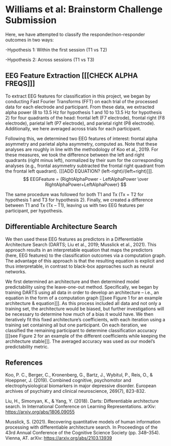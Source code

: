 # Williams et al: Brainstorm Challenge Submission
Here, we have attempted to classify the responder/non-responder outcomes in two ways:

-Hypothesis 1: Within the first session (T1 vs T2)

-Hypothesis 2: Across sessions (T1 vs T3)
  
  
## EEG Feature Extraction [[[CHECK ALPHA FREQS]]]
  To extract EEG features for classification in this project, we began by conducting Fast Fourier Transforms (FFT) on each trial of the processed data for each electrode and participant. From these data, we extracted alpha power (8 to 13.5 Hz for hypothesis 1 and 10 to 13.5 Hz for hypothesis 2) for four quadrants of the head: frontal left (F7 electrode), frontal right (F8 electrode), parietal left (P7 electrode), and parietal right (P8 electrode). Additionally, we here averaged across trials for each participant. 
  
  Following this, we determined two EEG features of interest: frontal alpha asymmetry and parietal alpha asymmetry, computed as. Note that these analyses are roughly in line with the methodology of Koo et al., 2019. For these measures, we took the difference between the left and right quadrants (right minus left), normalized by their sum for the corresponding analyses (e.g., frontal asymmetry subtracted the frontal right quadrant from the frontal left quadrant). [[[ADD EQUATION? (left-right)/(left+right)]]].
  $$ EEGFeature = {RightAlphaPower - LeftAlphaPower \over RightAlphaPower+LeftAlphaPower} $$
  
  The same procedure was followed for both T1 and Tx (Tx = T2 for hypothesis 1 and T3 for hypothesis 2). Finally, we created a difference between T1 and Tx (Tx – T1), leaving us with two EEG features per participant, per hypothesis.
  
## Differentiable Architecture Search
  We then used these EEG features as predictors in a Differentiable Architecture Search (DARTS; Liu et al., 2019; Musslick et al., 2021). This approach results in an interpretable equation that maps the predictors (here, EEG features) to the classification outcomes via a computation graph. The advantage of this approach is that the resulting equation is explicit and thus interpretable, in contrast to black-box approaches such as neural networks. 

  We first determined an architecture and then determined model predictability using the leave-one-out method. Specifically, we began by training DARTS using all data in order to develop an architecture – i.e., an equation in the form of a computation graph [[[see Figure 1 for an example architecture & equation]]]. As this process included all data and not only a training set, the architecture would be biased, but further investigations will be necessary to determine how much of a bias it would have. We then iteratively fit this fixed architecture’s coefficients, with each iteration using a training set containing all but one participant. On each iteration, we classified the remaining participant to determine classification accuracy [[[see Figure 2 for an example of the different coefficients while keeping the architecture stable]]]. The averaged accuracy was used as our model’s predictability metric. 

## References

Koo, P. C., Berger, C., Kronenberg, G., Bartz, J., Wybitul, P., Reis, O., & Hoeppner, J. (2019). Combined cognitive, psychomotor and electrophysiological biomarkers in major depressive disorder. European archives of psychiatry and clinical neuroscience, 269(7), 823-832.

Liu, H., Simonyan, K., & Yang, Y. (2018). Darts: Differentiable architecture search. In International Conference on Learning Representations. arXiv: https://arxiv.org/abs/1806.09055

Musslick, S. (2021). Recovering quantitative models of human information processing with differentiable architecture search. In Proceedings of the 43rd Annual Conference of the Cognitive Science Society (pp. 348–354). Vienna, AT. arXiv: https://arxiv.org/abs/2103.13939

